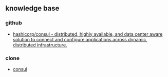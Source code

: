 ## knowledge base

### github

* [hashicorp/consul - distributed, highly available, and data center aware solution to connect and configure applications across dynamic, distributed infrastructure.](https://github.com/hashicorp/consul)

### clone

* [consul](./consul.git)